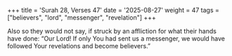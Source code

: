 +++
title = 'Surah 28, Verses 47'
date = '2025-08-27'
weight = 47
tags = ["believers", "lord", "messenger", "revelation"]
+++

Also so they would not say, if struck by an affliction for what their hands have done: “Our Lord! If only You had sent us a messenger, we would have followed Your revelations and become believers.”